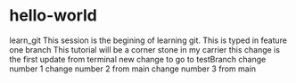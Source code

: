 # hello-world

learn_git
This session is the begining of learning git.
This is typed in feature one branch
This tutorial will be a corner stone in my carrier
this change is the first update from terminal
new change to go to testBranch
change number 1
change number 2 from main
change number 3 from main
